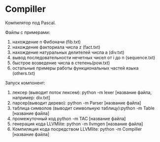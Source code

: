 # Compiller
Компилятор под Pascal.
<!-- Файлы с примерами: -->
Файлы с примерами:
1) нахождение n Фибоначи (fib.txt)
2) нахождение факториала числа z (fact.txt)
3) нахождение натуральных делителей числа a (div.txt)
4) вывод последовательности нечетных чисел от i до n (sequence.txt)
5) быстрое возведение числа в степень(pow.txt)
6) остальные примеры работы функциональных частей языка (others.txt)

<!-- Файлы с примерами: -->
Запуск компонент:
1) лексер (выводит поток лексем): python -m lexer [название файла, например: div.txt]
2) парсер(выводит дерево): python -m Parser [название файла]
3) таблица символов (выводит символьную таблицу):python -m Table [название файла]
4) промежуточный код python -m TAC [название файла]
5) генерация кода LLVMlite: python -m llvmgen [название файла]
6) Компиляция кода посредством LLVMlite: python -m Compiller [название файла]
